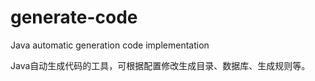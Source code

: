 # generate-code
Java automatic generation code implementation

Java自动生成代码的工具，可根据配置修改生成目录、数据库、生成规则等。
